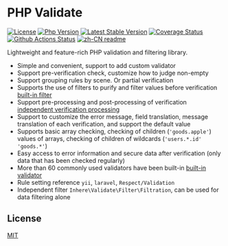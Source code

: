 # PHP Validate

[![License](https://img.shields.io/packagist/l/inhere/php-validate.svg?style=flat-square)](LICENSE)
[![Php Version](https://img.shields.io/packagist/php-v/inhere/php-validate?maxAge=2592000)](https://packagist.org/packages/inhere/php-validate)
[![Latest Stable Version](http://img.shields.io/packagist/v/inhere/php-validate.svg)](https://packagist.org/packages/inhere/php-validate)
[![Coverage Status](https://coveralls.io/repos/github/inhere/php-validate/badge.svg?branch=master)](https://coveralls.io/github/inhere/php-validate?branch=master)
[![Github Actions Status](https://github.com/inhere/php-validate/workflows/Unit-tests/badge.svg)](https://github.com/inhere/php-validate/actions)
[![zh-CN readme](https://img.shields.io/badge/中文-Readme-brightgreen.svg?style=for-the-badge&maxAge=2592000)](README.md)

Lightweight and feature-rich PHP validation and filtering library.

- Simple and convenient, support to add custom validator
- Support pre-verification check, customize how to judge non-empty
- Support grouping rules by scene. Or partial verification
- Supports the use of filters to purify and filter values before verification [built-in filter](#built-in-filters)
- Support pre-processing and post-processing of verification [independent verification processing](#on-in-Validation)
- Support to customize the error message, field translation, message translation of each verification, and support the default value
- Supports basic array checking, checking of children (`'goods.apple'`) values ​​of arrays, checking of children of wildcards (`'users.*.id' 'goods.*'`)
- Easy access to error information and secure data after verification (only data that has been checked regularly)
- More than 60 commonly used validators have been built-in [built-in validator](#built-in-validators)
- Rule setting reference `yii`, `laravel`, `Respect/Validation`
- Independent filter `Inhere\Validate\Filter\Filtration`, can be used for data filtering alone

## License

[MIT](LICENSE)
